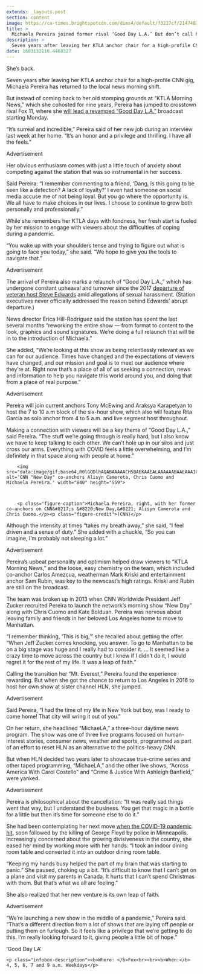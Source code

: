 ```yaml
--- 
extends: _layouts.post 
section: content 
image: https://ca-times.brightspotcdn.com/dims4/default/f3227cf/2147483647/strip/true/crop/6084x3194+0+431/resize/1200x630!/quality/90/?url=https%3A%2F%2Fcalifornia-times-brightspot.s3.amazonaws.com%2F5c%2F9f%2F9609a4614a43b47dfc99e9790166%2Fla-photos-1staff-632238-et-michaela-pereira-fox-jlc-1014-17088.JPG 
title: > 
  Michaela Pereira joined former rival ‘Good Day L.A.’ But don’t call her disloyal 
description: > 
  Seven years after leaving her KTLA anchor chair for a high-profile CNN gig, Michaela Pereira has returned to the local news morning shift.But instead of coming back to her old stomping grounds at “KTLA Morning News,” which she cohosted for nine years, Pereira has jumped to crosstown rival Fox 11, where she will lead a revamped “Good Day L.A.” broadcast starting Monday.“It’s surreal and incredible,” Pereira said of her new job during an interview last week at her home.Said Pereira: “I remember commenting to a friend, ‘Dang, is this going to be seen like a defection?Making a connection with viewers will be a key theme of “Good Day L.A.,” said Pereira. 
date: 1603132116.4468327 
--- 
```

<div><p>She&#8217;s back.</p><p>Seven years after leaving her KTLA anchor chair for a high-profile CNN gig, Michaela Pereira has returned to the local news morning shift.</p><p>But instead of coming back to her old stomping grounds at &#8220;KTLA Morning News,&#8221; which she cohosted for nine years, Pereira has jumped to crosstown rival Fox 11, where she <a class="link" href="https://www.latimes.com/entertainment-arts/tv/story/2020-09-10/michaela-pereira-joins-fox-11s-good-day-l-a-seven-years-after-leaving-ktla-morning-news">will lead a revamped &#8220;Good Day L.A.&#8221;</a> broadcast starting Monday.</p><p>&#8220;It&#8217;s surreal and incredible,&#8221; Pereira said  of her new job during an interview last week at her home. &#8220;It&#8217;s an honor and a privilege and thrilling. I have all the feels.&#8221;</p><p class="google-dfp-ad-caption">Advertisement</p>
    <p id="google-ad12842d95-6781-4eeb-8bb6-ea0f05d06a6b" class="google-dfp-ad injected">
        <p class="google-dfp-ad-placeholder"></p>
    </p>
<p>Her obvious enthusiasm comes with just a little touch of anxiety about competing against the station that was so instrumental in her success.</p><p>Said Pereira: &#8220;I remember commenting to a friend, &#8216;Dang, is this going to be seen like a defection? A lack of loyalty?&#8217; I even had someone on social media accuse me of not being loyal. But you go where the opportunity is. We all have to make choices in our lives. I choose to continue to grow both personally and professionally.&#8221;</p><p>While she remembers her KTLA days with fondness, her fresh start is fueled by her mission to engage with viewers about the difficulties of coping during a pandemic.</p><p>&#8220;You wake up with your shoulders tense and trying to figure out what is going to face you today,&#8221; she said. &#8220;We hope to give you the tools to navigate that.&#8221;</p><p class="google-dfp-ad-caption">Advertisement</p>
    <p id="google-ad2575c65c-b7e7-4845-b057-d9c4e28e7499" class="google-dfp-ad injected">
        <p class="google-dfp-ad-placeholder"></p>
    </p>
<p></p><p id="nativo_1"></p><p>The arrival of Pereira also marks a relaunch of &#8220;Good Day L.A.,&#8221; which has undergone constant upheaval and turnover since the 2017 <a class="link" href="https://www.hollywoodreporter.com/news/steve-edwards-at-good-day-la-1066530" target="_blank">departure of veteran host Steve Edwards</a> amid allegations of sexual harassment. (Station executives never officially addressed the reason behind Edwards&#8217; abrupt departure.) </p><p>News director Erica Hill-Rodriguez said the station has spent the last several months &#8220;reworking the entire show &#8212; from format to content to the look, graphics and sound signatures. We&#8217;re doing a full relaunch that will tie in to the introduction of Michaela.&#8221;</p><p>She added, &#8220;We&#8217;re looking at this show as being relentlessly relevant as we can for our audience. Times have changed and the expectations of viewers have changed, and our mission and goal is to meet our audience where they&#8217;re at. Right now that&#8217;s a place of all of us seeking a connection, news and information to help you navigate this world around you, and doing that from a place of real purpose.&#8221;</p><p class="google-dfp-ad-caption">Advertisement</p>
    <p id="google-ad041a3152-cae1-4951-86ff-bf5248455eae" class="google-dfp-ad injected">
        <p class="google-dfp-ad-placeholder"></p>
    </p>
<p>Pereira will join current anchors Tony McEwing and Araksya Karapetyan to host the 7  to 10 a.m block of the six-hour show, which also will feature Rita Garcia  as solo anchor from 4  to 5 a.m. and  live segment host throughout.</p><p>Making a connection with viewers will be a key theme of &#8220;Good Day L.A.,&#8221; said Pereira. &#8220;The stuff we&#8217;re going through is really hard, but I also know we have to keep talking to each other. We can&#8217;t hole up in our silos and just cross our arms. Everything with COVID feels a little overwhelming, and I&#8217;m definitely in that space along with people at home.&#8221;</p>
    
        <img src="data:image/gif;base64,R0lGODlhAQABAAAAACH5BAEKAAEALAAAAAABAAEAAAICTAEAOw==" alt='CNN "New Day" co-anchors Alisyn Camerota, Chris Cuomo and Michaela Pereira.' width="840" height="559">
    
    
    
        <p class="figure-caption">Michaela Pereira, right, with her former co-anchors on CNN&#8217;s &#8220;New Day,&#8221; Alisyn Camerota and Chris Cuomo.</p><p class="figure-credit">(CNN)</p>
        
<p>Although the intensity at times &#8220;takes my breath away,&#8221; she said, &#8220;I feel driven and a sense of duty.&#8221; She added with a chuckle, &#8220;So you can imagine, I&#8217;m probably not sleeping a lot.&#8221;</p><p class="google-dfp-ad-caption">Advertisement</p>
    <p id="google-ad445500fd-e10d-475c-9bb6-b46528a3ebfa" class="google-dfp-ad injected">
        <p class="google-dfp-ad-placeholder"></p>
    </p>
<p> Pereira&#8217;s upbeat personality and optimism helped draw viewers to &#8220;KTLA Morning News,&#8221; and the loose, easy chemistry on the team, which included co-anchor Carlos Amezcua, weatherman Mark Kriski and entertainment anchor Sam Rubin, was  key to the newscast&#8217;s high ratings. Kriski and Rubin are still on the broadcast.</p><p>The team was broken up in 2013 when CNN Worldwide President Jeff Zucker recruited Pereira to launch the network&#8217;s morning show &#8220;New Day&#8221; along with Chris Cuomo and Kate Bolduan.  Pereira was nervous about leaving family and friends in her beloved Los Angeles home to move to Manhattan.</p><p>&#8220;I remember thinking, &#8216;This is big,&#8217;&#8221; she recalled about getting the offer. &#8220;When Jeff Zucker comes knocking, you answer. To go to Manhattan to be on a big stage was huge and I really had to consider it. ...  It seemed like a crazy time to move across the country but I knew if I didn&#8217;t do it, I would regret it for the rest of my life. It was a leap of faith.&#8221;</p><p>Calling the transition her &#8220;Mt. Everest,&#8221; Pereira found the experience rewarding. But when she got the chance to return to Los Angeles in 2016 to host her own show at sister channel HLN, she jumped.</p><p class="google-dfp-ad-caption">Advertisement</p>
    <p id="google-ade2a0034d-bb93-4773-8aae-697c27bb0b29" class="google-dfp-ad injected">
        <p class="google-dfp-ad-placeholder"></p>
    </p>
<p></p><p>Said Pereira, &#8220;I had the time of my life in New York but boy, was I ready to come home! That city will wring it out of you.&#8221;</p><p>On her return, she headlined &#8220;MichaeLA,&#8221; a three-hour daytime news program. The show was one of three live programs focused on human-interest stories, consumer news, weather and sports, programmed as part of an effort to reset HLN as an alternative to the politics-heavy CNN.</p><p>But when HLN decided two years later to showcase true-crime series and other taped programming, &#8220;MichaeLA,&#8221; and the other live shows, &#8220;Across America With Carol Costello&#8221; and &#8220;Crime &amp; Justice With Ashleigh Banfield,&#8221; were yanked.</p><p class="google-dfp-ad-caption">Advertisement</p>
    <p id="google-ad51d0f2e7-3aa0-4c04-9328-7e4b24a38e85" class="google-dfp-ad injected">
        <p class="google-dfp-ad-placeholder"></p>
    </p>
<p>Pereira is philosophical about the cancellation: &#8220;It was really sad things went that way, but I understand the business. You get that magic in a bottle for a little but then it&#8217;s time for someone else to do it.&#8221;</p><p>She had been contemplating her next move  <a class="link" href="https://www.latimes.com/entertainment-arts/tv/story/2020-04-03/coronavirus-local-tv-news-adapts">when the COVID-19 pandemic hit</a>, soon followed by the killing of George Floyd by police in Minneapolis.    Increasingly concerned about the growing divisiveness in the country, she eased her mind by working more with her hands: &#8220;I took an indoor dining room table and converted it into an outdoor dining room table.</p><p>&#8220;Keeping my hands busy helped the part of my brain that was starting to panic.&#8221; She paused, choking up a bit. &#8220;It&#8217;s difficult to know that I can&#8217;t get on a plane and visit my parents in Canada. It hurts that I can&#8217;t spend Christmas with them. But that&#8217;s what we all are feeling.&#8221;</p><p>She also realized that her new venture is its own leap of faith.</p> <p class="google-dfp-ad-caption">Advertisement</p>
    <p id="google-adc82a3411-acb5-4e0c-9fb2-d6a1aab6bad5" class="google-dfp-ad injected">
        <p class="google-dfp-ad-placeholder"></p>
    </p>
<p>&#8220;We&#8217;re launching a new show in the middle of a pandemic,&#8221; Pereira said. &#8220;That&#8217;s a different direction from a lot of shows that are laying off people or putting them on furlough. So it feels like a privilege that we&#8217;re getting to do this. I&#8217;m really looking forward to it, giving people a little bit of hope.&#8221;</p><p class="infobox-title">&#8216;Good Day LA&#8217;</p>
  

  
    <p class="infobox-description"><b>Where: </b>Fox<br><br><b>When:</b> 4, 5, 6, 7 and 9 a.m. Weekdays</p>
  

  

  
<p></p> </div>